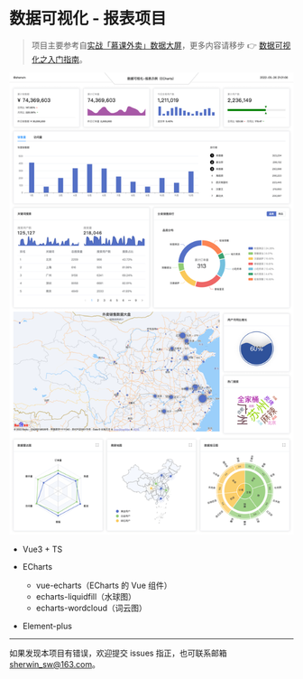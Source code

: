 # 数据可视化 - 报表项目

> 项目主要参考自[实战「慕课外卖」数据大屏](http://www.youbaobao.xyz/datav-docs/)，更多内容请移步 👉 [数据可视化之入门指南](https://www.yuque.com/sherwin-sw/fe/data-visualization)。

![data-visualization-report.png](./docs/data-visualization-report.png)

- Vue3 + TS

- ECharts
  
  - vue-echarts（ECharts 的 Vue 组件）
  - echarts-liquidfill（水球图）
  - echarts-wordcloud（词云图）

- Element-plus

---

如果发现本项目有错误，欢迎提交 issues 指正，也可联系邮箱 [sherwin_sw@163.com](mailto:sherwin_sw@163.com)。
